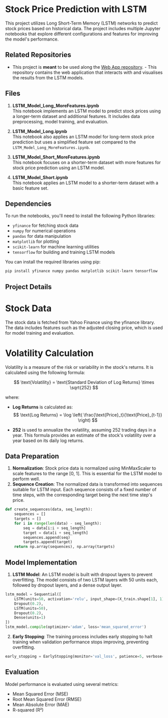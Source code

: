 # Stock Price Prediction with LSTM

This project utilizes Long Short-Term Memory (LSTM) networks to predict stock prices based on historical data. The project includes multiple Jupyter notebooks that explore different configurations and features for improving the model's performance.

## Related Repositories
- This project is **meant** to be used along the [Web App repository](https://github.com/AshMoseley/Stock-Prediction-App). - This repository contains the web application that interacts with and visualises the results from the LSTM models.

## Files

1. **LSTM_Model_Long_MoreFeatures.ipynb**  
   This notebook implements an LSTM model to predict stock prices using a longer-term dataset and additional features. It includes data preprocessing, model training, and evaluation.

2. **LSTM_Model_Long.ipynb**  
   This notebook also applies an LSTM model for long-term stock price prediction but uses a simplified feature set compared to the `LSTM_Model_Long_MoreFeatures.ipynb`.

3. **LSTM_Model_Short_MoreFeatures.ipynb**  
   This notebook focuses on a shorter-term dataset with more features for stock price prediction using an LSTM model.

4. **LSTM_Model_Short.ipynb**  
   This notebook applies an LSTM model to a shorter-term dataset with a basic feature set.

## Dependencies

To run the notebooks, you'll need to install the following Python libraries:

- `yfinance` for fetching stock data
- `numpy` for numerical operations
- `pandas` for data manipulation
- `matplotlib` for plotting
- `scikit-learn` for machine learning utilities
- `tensorflow` for building and training LSTM models

You can install the required libraries using pip:

```bash
pip install yfinance numpy pandas matplotlib scikit-learn tensorflow
```

## Project Details
# Stock Data
The stock data is fetched from Yahoo Finance using the yfinance library. The data includes features such as the adjusted closing price, which is used for model training and evaluation.

# Volatility Calculation
Volatility is a measure of the risk or variability in the stock's returns. It is calculated using the following formula:

$$
\text{Volatility} = \text{Standard Deviation of Log Returns} \times \sqrt{252}
$$

where:
- **Log Returns** is calculated as:
$$
\text{Log Returns} = \log \left( \frac{\text{Price}_t}{\text{Price}_{t-1}} \right)
$$

- **252** is used to annualize the volatility, assuming 252 trading days in a year.
This formula provides an estimate of the stock's volatility over a year based on its daily log returns.


## Data Preparation
1. **Normalization**: Stock price data is normalized using MinMaxScaler to scale features to the range [0, 1]. This is essential for the LSTM model to perform well.
2. **Sequence Creation**: The normalized data is transformed into sequences suitable for LSTM input. Each sequence consists of a fixed number of time steps, with the corresponding target being the next time step's price.
```python
def create_sequences(data, seq_length):
    sequences = []
    targets = []
    for i in range(len(data) - seq_length):
        seq = data[i:i + seq_length]
        target = data[i + seq_length]
        sequences.append(seq)
        targets.append(target)
    return np.array(sequences), np.array(targets)
```

## Model Implementation
1. **LSTM Model**: An LSTM model is built with dropout layers to prevent overfitting. The model consists of two LSTM layers with 50 units each, followed by dropout layers, and a dense output layer.
```python
lstm_model = Sequential([
    LSTM(units=50, activation='relu', input_shape=(X_train.shape[1], 1), return_sequences=True),
    Dropout(0.2),
    LSTM(units=50),
    Dropout(0.2),
    Dense(units=1)
])
lstm_model.compile(optimizer='adam', loss='mean_squared_error')
```
2. **Early Stopping**: The training process includes early stopping to halt training when validation performance stops improving, preventing overfitting. 
```python
early_stopping = EarlyStopping(monitor='val_loss', patience=5, verbose=1, restore_best_weights=True)
```

## Evaluation
Model performance is evaluated using several metrics:
- Mean Squared Error (MSE)
- Root Mean Squared Error (RMSE)
- Mean Absolute Error (MAE)
- R-squared (R²)

